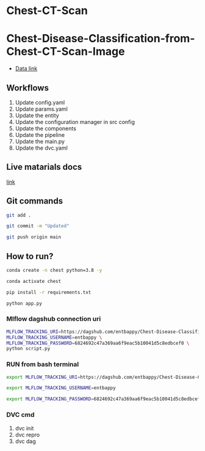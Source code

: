 # Chest-CT-Scan
# Chest-Disease-Classification-from-Chest-CT-Scan-Image

 - [Data link](https://drive.google.com/file/d/1z0mreUtRmR-P-magILsDR3T7M6IkGXtY/view?usp=sharing)

## Workflows

1. Update config.yaml
2. Update params.yaml
3. Update the entity
4. Update the configuration manager in src config
5. Update the components
6. Update the pipeline 
7. Update the main.py
8. Update the dvc.yaml 



## Live matarials docs

[link](https://docs.google.com/document/d/1UFiHnyKRqgx8Lodsvdzu58LbVjdWHNf-uab2WmhE0A4/edit?usp=sharing)


## Git commands

```bash
git add .

git commit -m "Updated"

git push origin main
```

## How to run?

```bash
conda create -n chest python=3.8 -y
```

```bash
conda activate chest
```

```bash
pip install -r requirements.txt
```

```bash
python app.py
```

### Mlflow dagshub connection uri

```bash
MLFLOW_TRACKING_URI=https://dagshub.com/entbappy/Chest-Disease-Classification-from-Chest-CT-Scan-Image.mlflow \
MLFLOW_TRACKING_USERNAME=entbappy \
MLFLOW_TRACKING_PASSWORD=6824692c47a369aa6f9eac5b10041d5c8edbcef0 \
python script.py
```


### RUN from bash terminal

```bash
export MLFLOW_TRACKING_URI=https://dagshub.com/entbappy/Chest-Disease-Classification-from-Chest-CT-Scan-Image.mlflow

export MLFLOW_TRACKING_USERNAME=entbappy 

export MLFLOW_TRACKING_PASSWORD=6824692c47a369aa6f9eac5b10041d5c8edbcef0

```



### DVC cmd

1. dvc init
2. dvc repro
3. dvc dag
